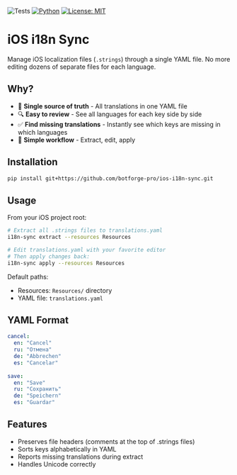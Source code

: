 ![Tests](https://github.com/botforge-pro/ios-i18n-sync/workflows/Tests/badge.svg)
[![Python](https://img.shields.io/badge/python-3.8%2B-blue.svg)](https://www.python.org)
[![License: MIT](https://img.shields.io/badge/License-MIT-yellow.svg)](https://opensource.org/licenses/MIT)

# iOS i18n Sync

Manage iOS localization files (`.strings`) through a single YAML file. No more editing dozens of separate files for each language.

## Why?

- 📝 **Single source of truth** - All translations in one YAML file
- 🔍 **Easy to review** - See all languages for each key side by side
- ✅ **Find missing translations** - Instantly see which keys are missing in which languages
- 🚀 **Simple workflow** - Extract, edit, apply

## Installation

```bash
pip install git+https://github.com/botforge-pro/ios-i18n-sync.git
```

## Usage

From your iOS project root:

```bash
# Extract all .strings files to translations.yaml
i18n-sync extract --resources Resources

# Edit translations.yaml with your favorite editor
# Then apply changes back:
i18n-sync apply --resources Resources
```

Default paths:
- Resources: `Resources/` directory
- YAML file: `translations.yaml`

## YAML Format

```yaml
cancel:
  en: "Cancel"
  ru: "Отмена"
  de: "Abbrechen"
  es: "Cancelar"
  
save:
  en: "Save"
  ru: "Сохранить"
  de: "Speichern"
  es: "Guardar"
```

## Features

- Preserves file headers (comments at the top of .strings files)
- Sorts keys alphabetically in YAML
- Reports missing translations during extract
- Handles Unicode correctly